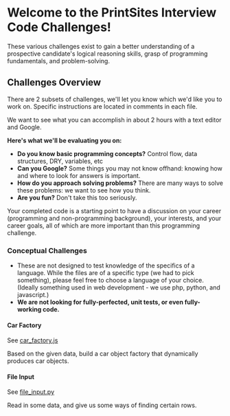 # Welcome to the PrintSites Interview Code Challenges!

These various challenges exist to gain a better understanding of a prospective candidate's logical reasoning skills, grasp of programming fundamentals, and problem-solving.

## Challenges Overview

There are 2 subsets of challenges, we'll let you know which we'd like you to work on. Specific instructions are located in comments in each file.

We want to see what you can accomplish in about 2 hours with a text editor and Google.

**Here's what we'll be evaluating you on:**

- **Do you know basic programming concepts?** Control flow, data structures, DRY, variables, etc
- **Can you Google?** Some things you may not know offhand: knowing how and where to look for answers is important.
- **How do you approach solving problems?** There are many ways to solve these problems: we want to see how you think. 
- **Are you fun?** Don't take this too seriously.

Your completed code is a starting point to have a discussion on your career (programming and non-programming background), your interests, and your career goals, all of which are more important than this programming challenge.

### Conceptual Challenges
- These are not designed to test knowledge of the specifics of a language. While the files are of a specific type (we had to pick something), please feel free to choose a language of your choice. (Ideally something used in web development - we use php, python, and javascript.)
- **We are not looking for fully-perfected, unit tests, or even fully-working code.**

#### Car Factory

See [car_factory.js](conceptual/car_factory.js)

Based on the given data, build a car object factory that dynamically produces car objects.

#### File Input

See [file_input.py](conceptual/file_input.py)

Read in some data, and give us some ways of finding certain rows.